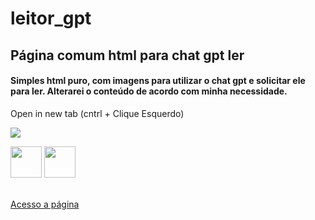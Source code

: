 # leitor_gpt
## Página comum html para chat gpt ler

#### Simples html puro, com imagens para utilizar o chat gpt e solicitar ele para ler. Alterarei o conteúdo de acordo com minha necessidade.

Open in new tab (cntrl + Clique Esquerdo)

<a href=""><img onclick="return onimgclick(event)" src="https://www.computerhope.com/jargon/c/ctrl-key.png"></img></a>

<div> <img width=50 height = 50 src="https://www.computerhope.com/jargon/c/ctrl-key.png" /> <img width=50 height = 50 src="https://img.finalfantasyxiv.com/lds/h/K/HW5NPzTD5Kr0bXYUDiTTmMkvlw.png" /></div>
<br>

[Acesso a página](https://itslevictor.github.io/leitor_gpt/)
